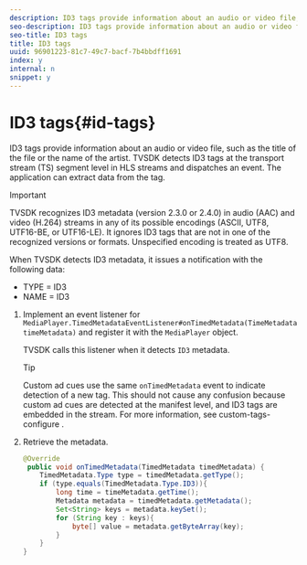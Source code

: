 ```yaml
---
description: ID3 tags provide information about an audio or video file, such as the title of the file or the name of the artist. TVSDK detects ID3 tags at the transport stream (TS) segment level in HLS streams and dispatches an event. The application can extract data from the tag.
seo-description: ID3 tags provide information about an audio or video file, such as the title of the file or the name of the artist. TVSDK detects ID3 tags at the transport stream (TS) segment level in HLS streams and dispatches an event. The application can extract data from the tag.
seo-title: ID3 tags
title: ID3 tags
uuid: 96901223-81c7-49c7-bacf-7b4bbdff1691
index: y
internal: n
snippet: y
---
```


# ID3 tags{#id-tags}

ID3 tags provide information about an audio or video file, such as the title of the file or the name of the artist. TVSDK detects ID3 tags at the transport stream (TS) segment level in HLS streams and dispatches an event. The application can extract data from the tag.

>[!IMPORTANT]
>
>TVSDK recognizes ID3 metadata (version 2.3.0 or 2.4.0) in audio (AAC) and video (H.264) streams in any of its possible encodings (ASCII, UTF8, UTF16-BE, or UTF16-LE). It ignores ID3 tags that are not in one of the recognized versions or formats. Unspecified encoding is treated as UTF8.

When TVSDK detects ID3 metadata, it issues a notification with the following data:

* TYPE = ID3 
* NAME = ID3

1. Implement an event listener for `MediaPlayer.TimedMetadataEventListener#onTimedMetadata(TimeMetadata timeMetadata)` and register it with the `MediaPlayer` object.

   TVSDK calls this listener when it detects `ID3` metadata.

   >[!TIP]
   >
   >Custom ad cues use the same `onTimedMetadata` event to indicate detection of a new tag. This should not cause any confusion because custom ad cues are detected at the manifest level, and ID3 tags are embedded in the stream. For more information, see  custom-tags-configure .

1. Retrieve the metadata.

   ```java
   @Override 
    public void onTimedMetadata(TimedMetadata timedMetadata) { 
       TimedMetadata.Type type = timedMetadata.getType(); 
       if (type.equals(TimedMetadata.Type.ID3)){ 
           long time = timeMetadata.getTime(); 
           Metadata metadata = timedMetadata.getMetadata(); 
           Set<String> keys = metadata.keySet(); 
           for (String key : keys){ 
               byte[] value = metadata.getByteArray(key); 
           } 
       } 
   }
   ```

